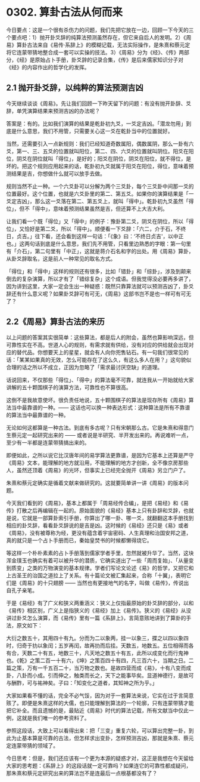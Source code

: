 # 0302. 算卦古法从何而来

今日要点：这是一个很有杀伤力的问题，我们先把它放在一边，回顾一下今天的三个要点吧：1）抛开卦爻辞的纯算法预测虽然存在，但它来自后人的发明。2）《周易》算卦古法来自《易传·系辞上》的模糊记载，无法实际操作，是朱熹和蔡元定将它连蒙带猜地整合成一套可以实操的技法。3）《周易》分为《经》、《传》两部分，《经》是原始占卜手册，卦爻辞的记录合集，《传》是后来儒家知识分子对《经》的内容作出的哲学化的发挥。

## 2.1 抛开卦爻辞，以纯粹的算法预测吉凶

今天继续谈谈《周易》。先让我们回顾一下昨天留下的问题：有没有抛开卦辞、爻辞，单凭演算结果来预测吉凶的办法呢？

答案是：有的。比如我们演算的结果是乾卦初九爻，一爻定吉凶。「潜龙勿用」到底是什么意思，我们不用管，只需要关心这一爻在乾卦当中的位置就好。

当然，还需要引入一点新规则：我们已经知道奇数属阳，偶数属阴，那么一卦有六爻，第一、三、五爻的位置就叫阳位，第二、四、六爻的位置就叫阴位。阳爻在阳位，阴爻在阴位就叫「得位」，是好的；阳爻在阴位，阴爻在阳位，就不得位，是坏的。把这个规则应用起来的话，乾卦初九爻就属于阳爻在阳位，得位，意味着预测结果是吉，你想做什么就可以放手去做。

规则当然不止一种。一个六爻卦可以分解为两个三爻卦，每个三爻卦中间那一爻的位置最好。这个位置，也就是六爻卦里的第二、第五爻。如果你的演算结果是「一爻定吉凶」，那么这一爻落在第二、第五爻上，就叫「得中」。乾卦初九爻虽然「得位」，但不「得中」，意味着预测结果虽然是吉，但还算不上大吉大利。

让我们看一个既「得位」又「得中」的例子：豫卦第二爻，阴爻在阴位，所以「得位」，又恰好是第二爻，所以「得中」。顺便看一下爻辞：「六二，介于石，不终日，贞吉。」往下看，还会看到这样一句话：「《象》曰：‘不终日贞吉'，以中正也。」这两句话到底是什么意思，我们先不用管，只看里边熟悉的字眼：第一句里有「介石」，第二句里有「中正」，这就是蒋介石名和字的出处。用《周易》算卦，从卦爻辞取名，这是前人一种常见的取名方式。

「得位」和「得中」这样的规则还有很多，比如「错卦」和「综卦」，涉及到颠来倒去的复杂演算，所以才有了「错综复杂」这个成语。但我觉得没必要再多讲了，因为讲到这里，大家一定会生出一种疑惑：既然只靠算法就可以预测吉凶了，卦爻辞还有什么意义呢？如果卦爻辞可有可无，《周易》这部书岂不是也一样可有可无了？

## 2.2《周易》算卦古法的来历

以上问题的答案其实很简单：这些算法，都是后人的附会，虽然也算影响深远，但可靠性实在不高。世道人心的规则，有需求就有供给，没有对应的供给就会出现对应的替代品。你想要天上的星星，就会有人向你兜售钻石。有一句我们很常见的话：「某某如果真的无效，怎么可能存在了这么久，有这么多人在用？」这句貌似合理的话之所以不成立，正因为忽略了「需求最讨厌空缺」的道理。

话说回来，不仅那些「得位」、「得中」的算法毫不可靠，就连我从一开始就给大家讲解的五十颗围棋子的演算方法，可靠性也不算很高。

这倒不是我故意使坏。很负责任地说，五十颗围棋子的算法是现存所有《周易》算法当中最靠谱的一种。—— 这话也可以换一种表达形式：这种算法是所有不靠谱的算法当中最靠谱的一种。

无论如何这都算是一种古法。到底有多古呢？只有宋朝那么古。它是朱熹和得意门生蔡元定一起研究出来的 —— 或者说是半研究、半开发出来的。再说难听一点，至少有一半都是连蒙带猜搞出来的。

即便如此，之所以说它比汉唐年间的易学算法更靠谱，是因为它基本上还算是严守《周易》文本，能理解的地方就沿用，不能理解的地方才创新，全不像京房那些人，虽然还顶着《周易》的光环，但事实上已经完全抛开《周易》另立门户了。

朱熹和蔡元定确实是循着文献来做研究的。这就要简单讲一讲《周易》的版本问题。

今天我们看到的《周易》，基本上都属于「周易经传合编」，是把《易经》和《易传》打散之后再编辑在一起的。原始面貌的《易经》基本上只有卦辞和爻辞，也就是说，它就是一部算卦索引手册，你算出了哪一卦、哪一爻，就翻翻这本手册找到相应的卦爻辞，看看卦爻辞说的是吉是凶。这时候的《易经》还只是《易》或者《周易》，没有被尊称为经，更没有蕴含着宇宙密码、人生真理和治国安邦之道，真的就只是一个占卜手册而已，秦始皇焚书的时候都懒得烧它。

等这样一个朴朴素素的占卜手册落到儒家学者手里，忽然就被升华了。当然，这块浑金璞玉也确实有着可以被升华的潜质，它确实道出了一些「周而复始」、「从量变到质变」之类的万物演变的基本规律。学者们写论文论述《易》的哲学，又把它和上古圣王的治国之道拉上了关系。有十篇论文被汇集起来，合称「十翼」，表明它们是《周易》的十只翅膀 —— 当然也有更接地气的名字，叫做《易传》，传说出自孔子亲笔。

于是《易经》有了广义和狭义两重涵义：狭义上仅指最原始的卦爻辞的部分，以和《易传》相区别，广义上是指狭义的《易经》加上《易传》。狭义的《易经》从没讲过卦爻怎么演算，而《易传》里有一篇《系辞上》，言简意赅地讲到了算卦的手法，原文如下：

大衍之数五十，其用四十有九。分而为二以象两，挂一以象三，揲之以四以象四时，归奇于扐以象闰；五岁再闰，故再扐而后挂。天数五，地数五。五位相得而各有合，天数二十有五，地数三十，凡天地之数五十有五，此所以成变化而行鬼神也。《乾》之策二百一十有六，《坤》之策百四十有四，凡三百六十，当期之日。二篇之策，万有一千五百二十，当万物之数也。是故四营而成《易》，十有八变而成卦，八卦而小成。引而伸之，触类而长之，天下之能事毕矣。显道神德行，是故可与酬酢，可与祐神矣。子曰：「知变化之道者，其知神之所为乎。」

大家如果看不懂的话，完全不必气馁，因为对于一套算法来说，它实在过于言简意赅了。即便是朱熹这样的大儒，也只能理解到算法的一个轮廓，只有连蒙带猜才能把它补全。而且遗憾的是，最贴近《周易》时代的算法记载，所有文献当中仅此一例，这就是我们唯一的参考资料了。

参照这段话，大致上可以看得出来：把「三变」重复六轮，可以算出完整一卦，到此为止基本算是可靠的古法，但怎样求出变卦，怎样预测吉凶，那就是朱熹、蔡元定连蒙带猜的领域了。

今日思考：但是，我们还应该有一个更为本源的疑惑才对，这正是我想在今天留给大家的思考题：《系辞上》的这段话就一定可靠吗？如果连它的可靠性都成疑问，那朱熹和蔡元定研究出来的算法岂不是连最后一点根基都没有了？